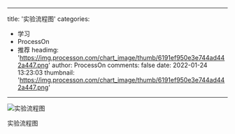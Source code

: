 
---
title: '实验流程图'
categories: 
 - 学习
 - ProcessOn
 - 推荐
headimg: 'https://img.processon.com/chart_image/thumb/6191ef950e3e744ad442a447.png'
author: ProcessOn
comments: false
date: 2022-01-24 13:23:03
thumbnail: 'https://img.processon.com/chart_image/thumb/6191ef950e3e744ad442a447.png'
---

<div>   
<img class="thumb" alt="实验流程图" src="https://img.processon.com/chart_image/thumb/6191ef950e3e744ad442a447.png" referrerpolicy="no-referrer">
<p>实验流程图</p>  
</div>
            